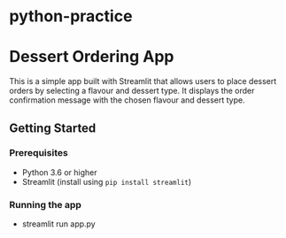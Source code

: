 # python-practice
# Dessert Ordering App

This is a simple app built with Streamlit that allows users to place dessert orders by selecting a flavour and dessert type. It displays the order confirmation message with the chosen flavour and dessert type.

## Getting Started

### Prerequisites

- Python 3.6 or higher
- Streamlit (install using `pip install streamlit`)

### Running the app

- streamlit run app.py

